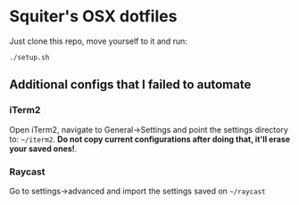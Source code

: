 # Squiter's OSX dotfiles

Just clone this repo, move yourself to it and run:

```
./setup.sh
```

## Additional configs that I failed to automate

### iTerm2

Open iTerm2, navigate to General->Settings and point the settings directory to: `~/iterm2`. **Do not copy current configurations after doing that, it'll erase your saved ones!**.

### Raycast

Go to settings->advanced and import the settings saved on `~/raycast`
